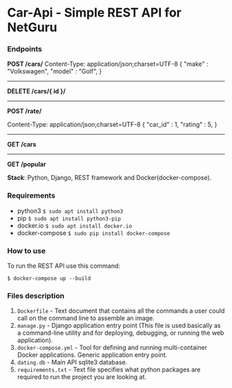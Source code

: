 # Car-Api - Simple REST API for NetGuru

### Endpoints

**POST /cars/**
Content-Type: application/json;charset=UTF-8
{
  "make" : "Volkswagen",
  "model" : "Golf",
}

-------------------------------------------------------------

**DELETE /cars/{  id }/**

-------------------------------------------------------------

**POST /rate/**

Content-Type: application/json;charset=UTF-8
{
  "car_id" : 1,
  "rating" : 5,
}

-------------------------------------------------------------

**GET /cars**

-------------------------------------------------------------

**GET /popular**


**Stack**:
Python, Django, REST framework and Docker(docker-compose).


### Requirements
- python3 ```$ sudo apt install python3```
- pip ```$ sudo apt install python3-pip```
- docker.io ```$ sudo apt install docker.io```
- docker-compose ```$ sudo pip install docker-compose```


### How to use
To run the REST API use this command:
```
$ docker-compose up --build
```


### Files description
1. `Dockerfile` - Text document that contains all the commands a user could call on the command line to assemble an image.
2. `manage.py` - Django application entry point (This file is used basically as a command-line utility and for deploying, debugging, or running the web application).
3. `docker-compose.yml` - Tool for defining and running multi-container Docker applications. Generic application entry point.
3. `dating.db` - Main API sqlite3 database.
4. `requirements.txt` - Text file specifies what python packages are required to run the project you are looking at.